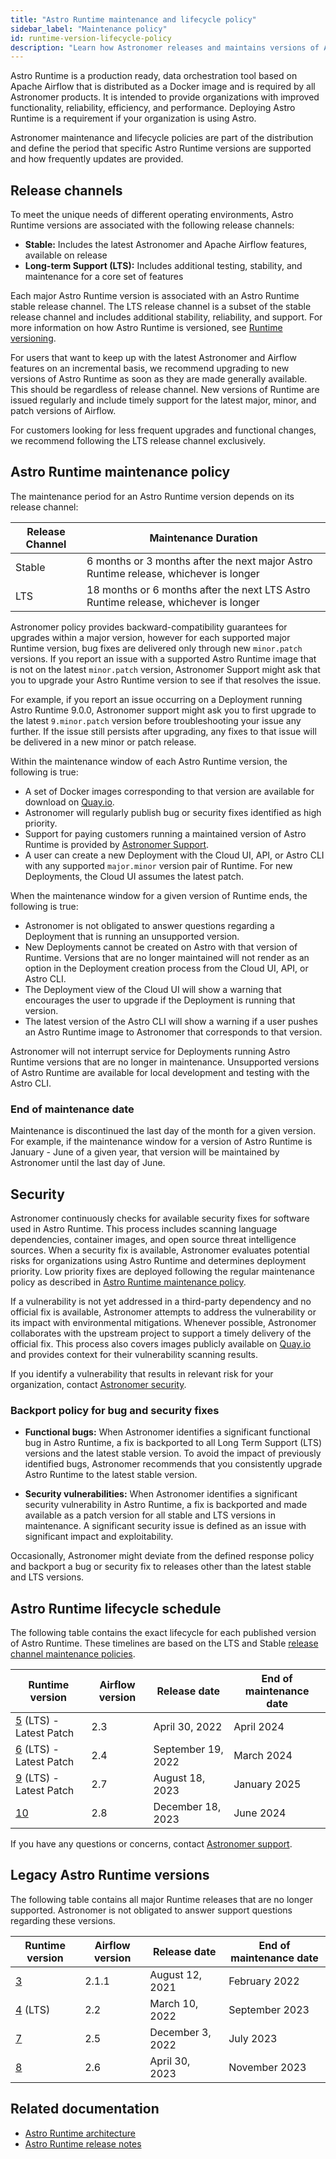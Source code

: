 ```yaml
---
title: "Astro Runtime maintenance and lifecycle policy"
sidebar_label: "Maintenance policy"
id: runtime-version-lifecycle-policy
description: "Learn how Astronomer releases and maintains versions of Astro Runtime."
---
```


Astro Runtime is a production ready, data orchestration tool based on Apache Airflow that is distributed as a Docker image and is required by all Astronomer products. It is intended to provide organizations with improved functionality, reliability, efficiency, and performance. Deploying Astro Runtime is a requirement if your organization is using Astro.

Astronomer maintenance and lifecycle policies are part of the distribution and define the period that specific Astro Runtime versions are supported and how frequently updates are provided.

## Release channels

To meet the unique needs of different operating environments, Astro Runtime versions are associated with the following release channels:

- **Stable:** Includes the latest Astronomer and Apache Airflow features, available on release
- **Long-term Support (LTS):** Includes additional testing, stability, and maintenance for a core set of features

Each major Astro Runtime version is associated with an Astro Runtime stable release channel. The LTS release channel is a subset of the stable release channel and includes additional stability, reliability, and support. For more information on how Astro Runtime is versioned, see [Runtime versioning](runtime-image-architecture.md#runtime-versioning).

For users that want to keep up with the latest Astronomer and Airflow features on an incremental basis, we recommend upgrading to new versions of Astro Runtime as soon as they are made generally available. This should be regardless of release channel. New versions of Runtime are issued regularly and include timely support for the latest major, minor, and patch versions of Airflow.

For customers looking for less frequent upgrades and functional changes, we recommend following the LTS release channel exclusively.

## Astro Runtime maintenance policy

The maintenance period for an Astro Runtime version depends on its release channel:

| Release Channel | Maintenance Duration                                                                 |
| --------------- | ------------------------------------------------------------------------------------ |
| Stable          | 6 months or 3 months after the next major Astro Runtime release, whichever is longer |
| LTS             | 18 months or 6 months after the next LTS Astro Runtime release, whichever is longer  |

Astronomer policy provides backward-compatibility guarantees for upgrades within a major version, however for each supported major Runtime version, bug fixes are delivered only through new `minor.patch` versions. If you report an issue with a supported Astro Runtime image that is not on the latest `minor.patch` version, Astronomer Support might ask that you to upgrade your Astro Runtime version to see if that resolves the issue.

For example, if you report an issue occurring on a Deployment running Astro Runtime 9.0.0, Astronomer support might ask you to first upgrade to the latest `9.minor.patch` version before troubleshooting your issue any further. If the issue still persists after upgrading, any fixes to that issue will be delivered in a new minor or patch release.

Within the maintenance window of each Astro Runtime version, the following is true:

- A set of Docker images corresponding to that version are available for download on [Quay.io](https://quay.io/repository/astronomer/astro-runtime?tab=tags).
- Astronomer will regularly publish bug or security fixes identified as high priority.
- Support for paying customers running a maintained version of Astro Runtime is provided by [Astronomer Support](https://cloud.astronomer.io/open-support-request).
- A user can create a new Deployment with the Cloud UI, API, or Astro CLI with any supported `major.minor` version pair of Runtime. For new Deployments, the Cloud UI assumes the latest patch.

When the maintenance window for a given version of Runtime ends, the following is true:

- Astronomer is not obligated to answer questions regarding a Deployment that is running an unsupported version.
- New Deployments cannot be created on Astro with that version of Runtime. Versions that are no longer maintained will not render as an option in the Deployment creation process from the Cloud UI, API, or Astro CLI.
- The Deployment view of the Cloud UI will show a warning that encourages the user to upgrade if the Deployment is running that version.
- The latest version of the Astro CLI will show a warning if a user pushes an Astro Runtime image to Astronomer that corresponds to that version.

Astronomer will not interrupt service for Deployments running Astro Runtime versions that are no longer in maintenance. Unsupported versions of Astro Runtime are available for local development and testing with the Astro CLI.

### End of maintenance date

Maintenance is discontinued the last day of the month for a given version. For example, if the maintenance window for a version of Astro Runtime is January - June of a given year, that version will be maintained by Astronomer until the last day of June.

## Security

Astronomer continuously checks for available security fixes for software used in Astro Runtime. This process includes scanning language dependencies, container images, and open source threat intelligence sources. When a security fix is available, Astronomer evaluates potential risks for organizations using Astro Runtime and determines deployment priority. Low priority fixes are deployed following the regular maintenance policy as described in [Astro Runtime maintenance policy](runtime-version-lifecycle-policy.md#astro-runtime-maintenance-policy).

If a vulnerability is not yet addressed in a third-party dependency and no official fix is available, Astronomer attempts to address the vulnerability or its impact with environmental mitigations. Whenever possible, Astronomer collaborates with the upstream project to support a timely delivery of the official fix. This process also covers images publicly available on [Quay.io](https://quay.io/repository/astronomer/astro-runtime?tab=tags) and provides context for their vulnerability scanning results.

If you identify a vulnerability that results in relevant risk for your organization, contact [Astronomer security](mailto:security@astronomer.io).

### Backport policy for bug and security fixes

- **Functional bugs:** When Astronomer identifies a significant functional bug in Astro Runtime, a fix is backported to all Long Term Support (LTS) versions and the latest stable version. To avoid the impact of previously identified bugs, Astronomer recommends that you consistently upgrade Astro Runtime to the latest stable version.

- **Security vulnerabilities:** When Astronomer identifies a significant security vulnerability in Astro Runtime, a fix is backported and made available as a patch version for all stable and LTS versions in maintenance. A significant security issue is defined as an issue with significant impact and exploitability.

Occasionally, Astronomer might deviate from the defined response policy and backport a bug or security fix to releases other than the latest stable and LTS versions.

## Astro Runtime lifecycle schedule

<!--- Version-specific -->

The following table contains the exact lifecycle for each published version of Astro Runtime. These timelines are based on the LTS and Stable [release channel maintenance policies](#release-channels).

| Runtime version                                                      | Airflow version | Release date       | End of maintenance date |
| -------------------------------------------------------------------- | --------------- | ------------------ | ----------------------- |
| [5](runtime-release-notes.md#astro-runtime-500) (LTS) - Latest Patch | 2.3             | April 30, 2022     | April 2024              |
| [6](runtime-release-notes.md#astro-runtime-600) (LTS) - Latest Patch | 2.4             | September 19, 2022 | March 2024              |
| [9](runtime-release-notes.md#astro-runtime-900) (LTS) - Latest Patch | 2.7             | August 18, 2023    | January 2025            |
| [10](runtime-release-notes.md#astro-runtime-1000)                    | 2.8             | December 18, 2023  | June 2024               |

If you have any questions or concerns, contact [Astronomer support](https://cloud.astronomer.io/open-support-request).

## Legacy Astro Runtime versions

The following table contains all major Runtime releases that are no longer supported. Astronomer is not obligated to answer support questions regarding these versions.

| Runtime version                                       | Airflow version | Release date     | End of maintenance date |
| ----------------------------------------------------- | --------------- | ---------------- | ----------------------- |
| [3](runtime-release-notes.md#astro-runtime-300)       | 2.1.1           | August 12, 2021  | February 2022           |
| [4](runtime-release-notes.md#astro-runtime-400) (LTS) | 2.2             | March 10, 2022   | September 2023          |
| [7](runtime-release-notes.md#astro-runtime-700)       | 2.5             | December 3, 2022 | July 2023               |
| [8](runtime-release-notes.md#astro-runtime-800)       | 2.6             | April 30, 2023   | November 2023           |

## Related documentation

- [Astro Runtime architecture](runtime-image-architecture.md)
- [Astro Runtime release notes](runtime-release-notes.md)
